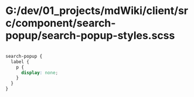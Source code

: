 # G:/dev/01_projects/mdWiki/client/src/component/search-popup/search-popup-styles.scss
```scss

search-popup {
  label {
    p {
      display: none;
    }
  }
}
 ```